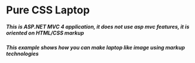 # Pure CSS Laptop
##### This is ASP.NET MVC 4 application, it does not use asp mvc features, it is oriented on HTML/CSS markup
##### This example shows how you can make laptop like image using markup technologies
